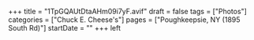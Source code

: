 +++
title = "1TpGQAUtDtaAHm09i7yF.avif"
draft = false
tags = ["Photos"]
categories = ["Chuck E. Cheese's"]
pages = ["Poughkeepsie, NY (1895 South Rd)"]
startDate = ""
+++
left
